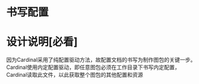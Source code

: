 # 书写配置

# 设计说明[必看]

因为Cardinal采用了纯配置驱动方法，故配置文档的书写为制作图包的关键一步。  
Cardinal使用内定配置驱动，即任意图包必须在工作目录下书写内定配置，Cardinal读取此文件，以此获取整个图包的其他配置和资源

